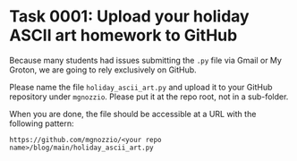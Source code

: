 # Task 0001: Upload your holiday ASCII art homework to GitHub

Because many students had issues submitting the `.py` file via Gmail or My
Groton, we are going to rely exclusively on GitHub.

Please name the file `holiday_ascii_art.py` and upload it to your GitHub
repository under `mgnozzio`. Please put it at the repo root, not in a
sub-folder. 

When you are done, the file should be accessible at a URL with the following
pattern:

```
https://github.com/mgnozzio/<your repo name>/blog/main/holiday_ascii_art.py
```
